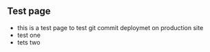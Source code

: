 ## **Test page**

- this is a test page to test git commit deploymet on production site
- test one
- tets two
